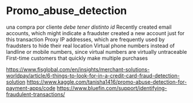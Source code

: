 # Promo_abuse_detection
una compra por cliente *debe tener distinto id*
Recently created email accounts, which might indicate a fraudster created a new account just for this transaction
Proxy IP addresses, which are frequently used by fraudsters to hide their real location
Virtual phone numbers instead of landline or mobile numbers, since virtual numbers are virtually untraceable
First-time customers that quickly make multiple purchases

https://www.fisglobal.com/en/insights/merchant-solutions-worldpay/article/6-things-to-look-for-in-a-credit-card-fraud-detection-solution
https://www.kaggle.com/tanisha1416/promo-abuse-detection-for-payment-apps/code
https://www.bluefin.com/support/identifying-fraudulent-transactions/
